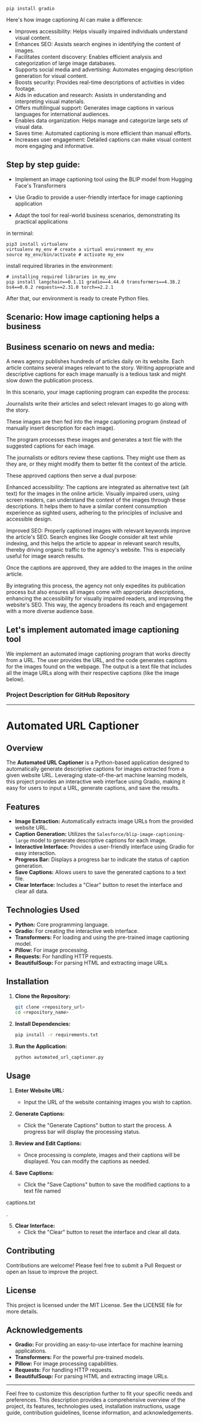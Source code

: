 `pip install gradio`

Here's how image captioning AI can make a difference:

- Improves accessibility: Helps visually impaired individuals understand visual content.
- Enhances SEO: Assists search engines in identifying the content of images.
- Facilitates content discovery: Enables efficient analysis and categorization of large image databases.
- Supports social media and advertising: Automates engaging description generation for visual content.
- Boosts security: Provides real-time descriptions of activities in video footage.
- Aids in education and research: Assists in understanding and interpreting visual materials.
- Offers multilingual support: Generates image captions in various languages for international audiences.
- Enables data organization: Helps manage and categorize large sets of visual data.
- Saves time: Automated captioning is more efficient than manual efforts.
- Increases user engagement: Detailed captions can make visual content more engaging and informative.

## Step by step guide:

- Implement an image captioning tool using the BLIP model from Hugging Face's Transformers

- Use Gradio to provide a user-friendly interface for image captioning application

- Adapt the tool for real-world business scenarios, demonstrating its practical applications

in terminal:

```
pip3 install virtualenv
virtualenv my_env # create a virtual environment my_env
source my_env/bin/activate # activate my_env
```

install required libraries in the environment:

```
# installing required libraries in my_env
pip install langchain==0.1.11 gradio==4.44.0 transformers==4.38.2 bs4==0.0.2 requests==2.31.0 torch==2.2.1
```

After that, our environment is ready to create Python files.

## Scenario: How image captioning helps a business

## Business scenario on news and media:

A news agency publishes hundreds of articles daily on its website. Each article contains several images relevant to the story. Writing appropriate and descriptive captions for each image manually is a tedious task and might slow down the publication process.

In this scenario, your image captioning program can expedite the process:

Journalists write their articles and select relevant images to go along with the story.

These images are then fed into the image captioning program (instead of manually insert description for each image).

The program processes these images and generates a text file with the suggested captions for each image.

The journalists or editors review these captions. They might use them as they are, or they might modify them to better fit the context of the article.

These approved captions then serve a dual purpose:

Enhanced accessibility: The captions are integrated as alternative text (alt text) for the images in the online article. Visually impaired users, using screen readers, can understand the context of the images through these descriptions. It helps them to have a similar content consumption experience as sighted users, adhering to the principles of inclusive and accessible design.

Improved SEO: Properly captioned images with relevant keywords improve the article's SEO. Search engines like Google consider alt text while indexing, and this helps the article to appear in relevant search results, thereby driving organic traffic to the agency's website. This is especially useful for image search results.

Once the captions are approved, they are added to the images in the online article.

By integrating this process, the agency not only expedites its publication process but also ensures all images come with appropriate descriptions, enhancing the accessibility for visually impaired readers, and improving the website's SEO. This way, the agency broadens its reach and engagement with a more diverse audience base.

## Let's implement automated image captioning tool

We implement an automated image captioning program that works directly from a URL. The user provides the URL, and the code generates captions for the images found on the webpage. The output is a text file that includes all the image URLs along with their respective captions (like the image below). 

### **Project Description for GitHub Repository**

---

# **Automated URL Captioner**

## **Overview**

The **Automated URL Captioner** is a Python-based application designed to automatically generate descriptive captions for images extracted from a given website URL. Leveraging state-of-the-art machine learning models, this project provides an interactive web interface using Gradio, making it easy for users to input a URL, generate captions, and save the results.

## **Features**

- **Image Extraction:** Automatically extracts image URLs from the provided website URL.
- **Caption Generation:** Utilizes the `Salesforce/blip-image-captioning-large` model to generate descriptive captions for each image.
- **Interactive Interface:** Provides a user-friendly interface using Gradio for easy interaction.
- **Progress Bar:** Displays a progress bar to indicate the status of caption generation.
- **Save Captions:** Allows users to save the generated captions to a text file.
- **Clear Interface:** Includes a "Clear" button to reset the interface and clear all data.

## **Technologies Used**

- **Python:** Core programming language.
- **Gradio:** For creating the interactive web interface.
- **Transformers:** For loading and using the pre-trained image captioning model.
- **Pillow:** For image processing.
- **Requests:** For handling HTTP requests.
- **BeautifulSoup:** For parsing HTML and extracting image URLs.

## **Installation**

1. **Clone the Repository:**
   ```bash
   git clone <repository_url>
   cd <repository_name>
   ```

2. **Install Dependencies:**
   ```bash
   pip install -r requirements.txt
   ```

3. **Run the Application:**
   ```bash
   python automated_url_captioner.py
   ```

## **Usage**

1. **Enter Website URL:**
   - Input the URL of the website containing images you wish to caption.

2. **Generate Captions:**
   - Click the "Generate Captions" button to start the process. A progress bar will display the processing status.

3. **Review and Edit Captions:**
   - Once processing is complete, images and their captions will be displayed. You can modify the captions as needed.

4. **Save Captions:**
   - Click the "Save Captions" button to save the modified captions to a text file named 

captions.txt

.

5. **Clear Interface:**
   - Click the "Clear" button to reset the interface and clear all data.

## **Contributing**

Contributions are welcome! Please feel free to submit a Pull Request or open an Issue to improve the project.

## **License**

This project is licensed under the MIT License. See the LICENSE file for more details.

## **Acknowledgements**

- **Gradio:** For providing an easy-to-use interface for machine learning applications.
- **Transformers:** For the powerful pre-trained models.
- **Pillow:** For image processing capabilities.
- **Requests:** For handling HTTP requests.
- **BeautifulSoup:** For parsing HTML and extracting image URLs.

---

Feel free to customize this description further to fit your specific needs and preferences. This description provides a comprehensive overview of the project, its features, technologies used, installation instructions, usage guide, contribution guidelines, license information, and acknowledgements.